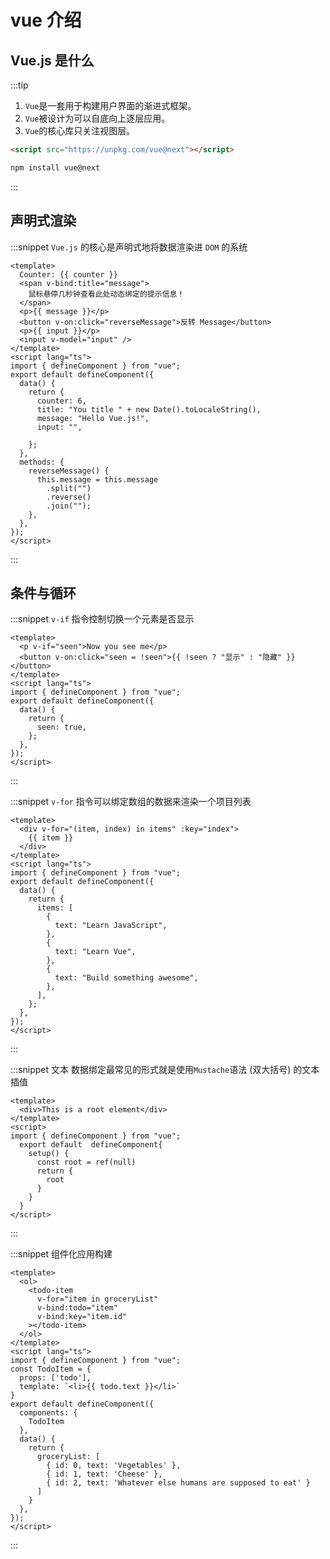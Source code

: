 # vue 介绍

## Vue.js 是什么

:::tip

1. `Vue`是一套用于构建用户界面的渐进式框架。
2. `Vue`被设计为可以自底向上逐层应用。
3. `Vue`的核心库只关注视图层。

```html
<script src="https://unpkg.com/vue@next"></script>
```

```bash
npm install vue@next
```

:::

## 声明式渲染

:::snippet `Vue.js` 的核心是声明式地将数据渲染进 `DOM` 的系统

```vue
<template>
  Counter: {{ counter }}
  <span v-bind:title="message">
    鼠标悬停几秒钟查看此处动态绑定的提示信息！
  </span>
  <p>{{ message }}</p>
  <button v-on:click="reverseMessage">反转 Message</button>
  <p>{{ input }}</p>
  <input v-model="input" />
</template>
<script lang="ts">
import { defineComponent } from "vue";
export default defineComponent({
  data() {
    return {
      counter: 6,
      title: "You title " + new Date().toLocaleString(),
      message: "Hello Vue.js!",
      input: "",

    };
  },
  methods: {
    reverseMessage() {
      this.message = this.message
        .split("")
        .reverse()
        .join("");
    },
  },
});
</script>
```

:::

## 条件与循环

:::snippet `v-if` 指令控制切换一个元素是否显示

```vue
<template>
  <p v-if="seen">Now you see me</p>
  <button v-on:click="seen = !seen">{{ !seen ? "显示" : "隐藏" }}</button>
</template>
<script lang="ts">
import { defineComponent } from "vue";
export default defineComponent({
  data() {
    return {
      seen: true,
    };
  },
});
</script>
```

:::

:::snippet `v-for` 指令可以绑定数组的数据来渲染一个项目列表

```vue
<template>
  <div v-for="(item, index) in items" :key="index">
    {{ item }}
  </div>
</template>
<script lang="ts">
import { defineComponent } from "vue";
export default defineComponent({
  data() {
    return {
      items: [
        {
          text: "Learn JavaScript",
        },
        {
          text: "Learn Vue",
        },
        {
          text: "Build something awesome",
        },
      ],
    };
  },
});
</script>
```

:::

:::snippet 文本
数据绑定最常见的形式就是使用`Mustache`语法 (双大括号) 的文本插值

```vue
<template> 
  <div>This is a root element</div>
</template>
<script>
import { defineComponent } from "vue";
  export default  defineComponent{
    setup() {
      const root = ref(null)
      return {
        root
      }
    }
  }
</script>
```

:::


:::snippet 组件化应用构建  

```vue
<template>
  <ol>
    <todo-item
      v-for="item in groceryList"
      v-bind:todo="item"
      v-bind:key="item.id"
    ></todo-item>
  </ol>
</template>
<script lang="ts">
import { defineComponent } from "vue";
const TodoItem = {
  props: ['todo'],
  template: `<li>{{ todo.text }}</li>`
}
export default defineComponent({
  components: {
    TodoItem
  },
  data() {
    return {
      groceryList: [
        { id: 0, text: 'Vegetables' },
        { id: 1, text: 'Cheese' },
        { id: 2, text: 'Whatever else humans are supposed to eat' }
      ]
    }
  },
});
</script>
```

:::

